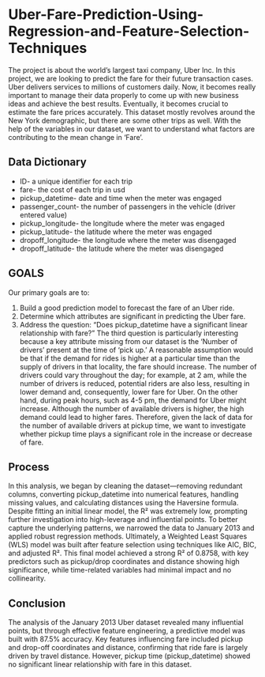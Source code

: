 # Uber-Fare-Prediction-Using-Regression-and-Feature-Selection-Techniques
The project is about the world’s largest taxi company, Uber Inc. In this project, we are looking to predict the fare for their future transaction cases. Uber delivers services to millions of customers daily. Now, it becomes really important to manage their data properly to come up with new business ideas and achieve the best results. Eventually, it becomes crucial to estimate the fare prices accurately. This dataset mostly revolves around the New York demographic, but there are some other trips as well. With the help of the variables in our dataset, we want to understand what factors are contributing to the mean change in ‘Fare’.
## Data Dictionary
 - ID- a unique identifier for each trip
 - fare- the cost of each trip in usd
 - pickup_datetime- date and time when the meter was engaged
 - passenger_count- the number of passengers in the vehicle (driver entered value)
 - pickup_longitude- the longitude where the meter was engaged
 - pickup_latitude- the latitude where the meter was engaged
 - dropoff_longitude- the longitude where the meter was disengaged
 - dropoff_latitude- the latitude where the meter was disengaged
## GOALS
 Our primary goals are to:
 1. Build a good prediction model to forecast the fare of an Uber ride.
 2. Determine which attributes are significant in predicting the Uber fare.
 3. Address the question: “Does pickup_datetime have a significant linear relationship with fare?”
The third question is particularly interesting because a key attribute missing from our dataset is the ‘Number of drivers’ present at the time of ‘pick up.’ A reasonable assumption would be that if the demand for rides is higher at a particular time than the supply of drivers in that locality, the fare should increase. The number of drivers could vary throughout the day; for example, at 2 am, while the number of drivers is reduced, potential riders are also less, resulting in lower demand and, consequently, lower fare for Uber. On the other hand, during peak hours, such as 4-5 pm, the demand for Uber might increase. Although the number of available drivers is higher, the high demand could lead to higher fares. Therefore, given the lack of data for the number of available drivers at pickup time, we want to investigate whether pickup time plays a significant role in the increase or decrease of fare.
## Process
In this analysis, we began by cleaning the dataset—removing redundant columns, converting pickup_datetime into numerical features, handling missing values, and calculating distances using the Haversine formula. Despite fitting an initial linear model, the R² was extremely low, prompting further investigation into high-leverage and influential points. To better capture the underlying patterns, we narrowed the data to January 2013 and applied robust regression methods. Ultimately, a Weighted Least Squares (WLS) model was built after feature selection using techniques like AIC, BIC, and adjusted R². This final model achieved a strong R² of 0.8758, with key predictors such as pickup/drop coordinates and distance showing high significance, while time-related variables had minimal impact and no collinearity.
## Conclusion
The analysis of the January 2013 Uber dataset revealed many influential points, but through effective feature engineering, a predictive model was built with 87.5% accuracy. Key features influencing fare included pickup and drop-off coordinates and distance, confirming that ride fare is largely driven by travel distance. However, pickup time (pickup_datetime) showed no significant linear relationship with fare in this dataset.

